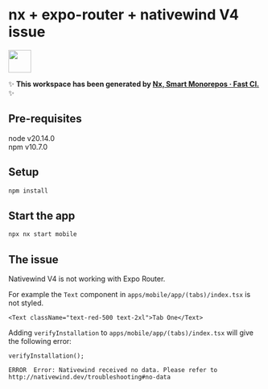 # nx + expo-router + nativewind V4 issue

<!-- https://github.com/nativewind/nativewind/issues/972 -->

<!-- 
https://github.com/nrwl/nx/discussions/21847?sort=old  

i followed these instructions:
https://github.com/nrwl/nx/issues/23101#issuecomment-2147308325  
-->

<a alt="Nx logo" href="https://nx.dev" target="_blank" rel="noreferrer"><img src="https://raw.githubusercontent.com/nrwl/nx/master/images/nx-logo.png" width="45"></a>

✨ **This workspace has been generated by [Nx, Smart Monorepos · Fast CI.](https://nx.dev)** ✨


## Pre-requisites

node v20.14.0  
npm v10.7.0  

## Setup

```bash
npm install
```

## Start the app

```bash
npx nx start mobile
```

## The issue

Nativewind V4 is not working with Expo Router.

For example the `Text` component in `apps/mobile/app/(tabs)/index.tsx` is not styled.

```tsx
<Text className="text-red-500 text-2xl">Tab One</Text>
```

Adding `verifyInstallation` to `apps/mobile/app/(tabs)/index.tsx` will give the following error:
```tsx
verifyInstallation();
```

```
ERROR  Error: Nativewind received no data. Please refer to http://nativewind.dev/troubleshooting#no-data
```
